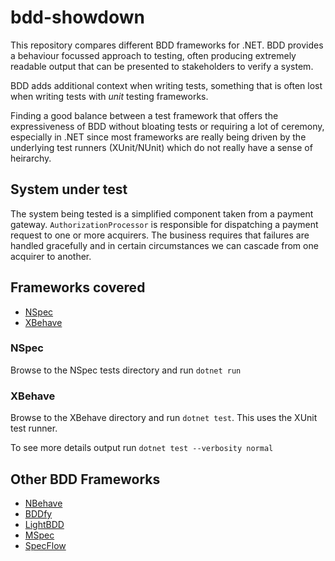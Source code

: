 # bdd-showdown

This repository compares different BDD frameworks for .NET. BDD provides a behaviour focussed approach to testing, often producing extremely readable output that can be presented to stakeholders to verify a system. 

BDD adds additional context when writing tests, something that is often lost when writing tests with _unit_ testing frameworks. 

Finding a good balance between a test framework that offers the expressiveness of BDD without bloating tests or requiring a lot of ceremony, especially in .NET since most frameworks are really being driven by the underlying test runners (XUnit/NUnit) which do not really have a sense of heirarchy.

## System under test

The system being tested is a simplified component taken from a payment gateway. `AuthorizationProcessor` is responsible for dispatching a payment request to one or more acquirers. The business requires that failures are handled gracefully and in certain circumstances we can cascade from one acquirer to another.

## Frameworks covered

- [NSpec](http://nspec.org/)
- [XBehave](http://xbehave.github.io/)

### NSpec

Browse to the NSpec tests directory and run `dotnet run`

### XBehave

Browse to the XBehave directory and run `dotnet test`. This uses the XUnit test runner. 

To see more details output run `dotnet test --verbosity normal`

## Other BDD Frameworks

- [NBehave](https://github.com/nbehave/NBehave)
- [BDDfy](https://github.com/TestStack/TestStack.BDDfy)
- [LightBDD](https://github.com/LightBDD/LightBDD)
- [MSpec](https://github.com/machine/machine.specifications)
- [SpecFlow](https://specflow.org/)
